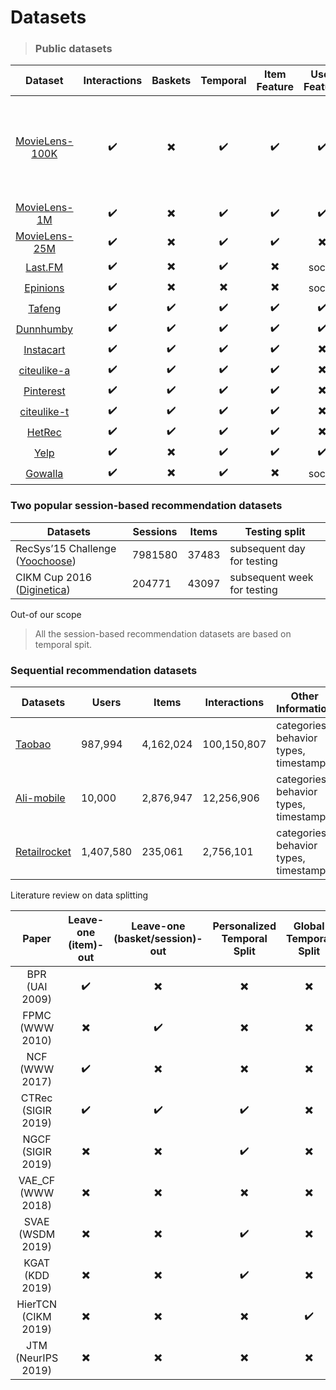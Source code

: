 # Datasets

> ### Public datasets

|   **Dataset**   | **Interactions** | **Baskets** | **Temporal** | **Item Feature** | **User Feature** | **Store/Center** | **Standard Splitting**                                  |
| :----------------------------------------------------------: | :--------------: | :---------: | :----------: | :--------------: | :--------------: | :--------------: | ------------------------------------------------------- |
| [MovieLens-100K](https://grouplens.org/datasets/movielens/100k/) |     :heavy_check_mark:      |  :heavy_multiplication_x:   |   :heavy_check_mark:    |     :heavy_check_mark:      |     :heavy_check_mark:      |     :heavy_multiplication_x:     | 5 fold cross validation (users) & Leave-(10 rating)-out |
| [MovieLens-1M](https://grouplens.org/datasets/movielens/1m/) |     :heavy_check_mark:      |  :heavy_multiplication_x:   |   :heavy_check_mark:    |     :heavy_check_mark:      |     :heavy_check_mark:      |     :heavy_multiplication_x:     | N/A                                                     |
| [MovieLens-25M](https://grouplens.org/datasets/movielens/25m/) |     :heavy_check_mark:      |  :heavy_multiplication_x:   |   :heavy_check_mark:    |     :heavy_check_mark:      |     :heavy_multiplication_x:     |     :heavy_multiplication_x:     | N/A                                                     |
|    [Last.FM](https://grouplens.org/datasets/hetrec-2011/)    |     :heavy_check_mark:      |  :heavy_multiplication_x:   |   :heavy_check_mark:    |     :heavy_multiplication_x:     |      social      |     :heavy_multiplication_x:     | N/A                                                     |
| [Epinions](http://www.trustlet.org/downloaded_epinions.html) |     :heavy_check_mark:      |  :heavy_multiplication_x:   |   :heavy_multiplication_x:   |     :heavy_multiplication_x:     |      social      |     :heavy_multiplication_x:     | N/A                                                     |
| [Tafeng](http://www.bigdatalab.ac.cn/benchmark/bm/dd?data=Ta-Feng) |     :heavy_check_mark:      |   :heavy_check_mark:   |   :heavy_check_mark:    |     :heavy_check_mark:      |     :heavy_check_mark:      |     :heavy_multiplication_x:     | N/A                                                     |
| [Dunnhumby](https://www.kaggle.com/frtgnn/dunnhumby-the-complete-journey) |     :heavy_check_mark:      |   :heavy_check_mark:   |   :heavy_check_mark:    |     :heavy_check_mark:      |     :heavy_check_mark:      |     :heavy_check_mark:      | N/A                                                     |
| [Instacart](https://www.instacart.com/datasets/grocery-shopping-2017) |     :heavy_check_mark:      |   :heavy_check_mark:   |   :heavy_check_mark:    |     :heavy_check_mark:      |     :heavy_multiplication_x:     |     :heavy_multiplication_x:     | N/A                                                     |
|    [citeulike-a](https://github.com/js05212/citeulike-a)     |     :heavy_check_mark:      |   :heavy_check_mark:   |   :heavy_check_mark:    |     :heavy_check_mark:      |     :heavy_multiplication_x:     |     :heavy_multiplication_x:     | N/A                                                     |
| [Pinterest](https://data.mendeley.com/datasets/fs4k2zc5j5/3) |     :heavy_check_mark:      |   :heavy_check_mark:   |   :heavy_check_mark:    |     :heavy_check_mark:      |     :heavy_multiplication_x:     |     :heavy_multiplication_x:     | N/A                                                     |
| [citeulike-t](https://github.com/changun/CollMetric/tree/master/citeulike-t) |     :heavy_check_mark:      |   :heavy_check_mark:   |   :heavy_check_mark:    |     :heavy_check_mark:      |     :heavy_multiplication_x:     |     :heavy_multiplication_x:     | N/A                                                     |
|          [HetRec](http://ir.ii.uam.es/hetrec2011/)           |     :heavy_check_mark:      |   :heavy_check_mark:   |   :heavy_check_mark:    |     :heavy_check_mark:      |     :heavy_multiplication_x:     |     :heavy_multiplication_x:     | N/A                                                     |
|          [Yelp](https://www.yelp.com/dataset)           |     :heavy_check_mark:      |    :heavy_multiplication_x:  |   :heavy_check_mark:    |     :heavy_check_mark:      |     :heavy_check_mark:      |     :heavy_multiplication_x:     | N/A  
|          [Gowalla](https://snap.stanford.edu/data/loc-Gowalla.html)           |     :heavy_check_mark:      |    :heavy_multiplication_x:  |   :heavy_check_mark:    |     :heavy_multiplication_x:      |     social      |     :heavy_multiplication_x:     | N/A 

### Two popular session-based recommendation datasets
| Datasets                                                     | Sessions | Items | Testing split               |
| ------------------------------------------------------------ | -------- | ----- | --------------------------- |
| RecSys’15 Challenge ([Yoochoose](https://2015.recsyschallenge.com/challenge.html)) | 7981580  | 37483 | subsequent day for testing  |
| CIKM Cup 2016 ([Diginetica](https://cikm2016.cs.iupui.edu/cikm-cup/)) | 204771   | 43097 | subsequent week for testing |

Out-of our scope

> All the session-based recommendation datasets are based on temporal spit.

### Sequential recommendation datasets
| Datasets                                                     | Users | Items | Interactions | Other Information |
| ------------------------------------------------------------ | -------- | ----- | --------------------------- | --------------------------- |
| [Taobao](https://tianchi.aliyun.com/dataset/dataDetail?dataId=649) | 987,994  | 4,162,024 | 100,150,807  | categories, behavior types, timestamp |
| [Ali-mobile](https://tianchi.aliyun.com/dataset/dataDetail?dataId=46) | 10,000 | 2,876,947 | 12,256,906 | categories, behavior types, timestamp |
| [Retailrocket](https://www.kaggle.com/retailrocket/ecommerce-dataset#events.csv) | 1,407,580 | 235,061 | 2,756,101 | categories, behavior types, timestamp |


Literature review on data splitting

|        Paper        | Leave-one (item)-out | Leave-one (basket/session)-out | Personalized Temporal Split | Global Temporal Split | User Split |
| :-----------------: | :------------------: | :----------------------------: | :-------------------------: | :-------------------: | ---------- |
|   BPR (UAI 2009)    |       :heavy_check_mark:        |            :heavy_multiplication_x:            |          :heavy_multiplication_x:           |       :heavy_multiplication_x:        | :heavy_multiplication_x:   |
|   FPMC (WWW 2010)   |       :heavy_multiplication_x:       |            :heavy_check_mark:             |          :heavy_multiplication_x:           |       :heavy_multiplication_x:        | :heavy_multiplication_x:   |
|   NCF (WWW 2017)    |       :heavy_check_mark:        |            :heavy_multiplication_x:            |          :heavy_multiplication_x:           |       :heavy_multiplication_x:        | :heavy_multiplication_x:   |
| CTRec (SIGIR 2019)  |       :heavy_check_mark:        |            :heavy_check_mark:             |           :heavy_check_mark:           |       :heavy_multiplication_x:        | :heavy_multiplication_x:   |
|  NGCF (SIGIR 2019)  |       :heavy_multiplication_x:       |            :heavy_multiplication_x:            |           :heavy_check_mark:           |       :heavy_multiplication_x:        | :heavy_multiplication_x:   |
|  VAE_CF (WWW 2018)  |       :heavy_multiplication_x:       |            :heavy_multiplication_x:            |          :heavy_multiplication_x:           |       :heavy_multiplication_x:        | :heavy_check_mark:    |
|  SVAE (WSDM 2019)   |       :heavy_multiplication_x:       |            :heavy_multiplication_x:            |           :heavy_check_mark:           |       :heavy_multiplication_x:        | :heavy_check_mark:    |
|   KGAT (KDD 2019)   |       :heavy_multiplication_x:       |            :heavy_multiplication_x:            |           :heavy_check_mark:           |       :heavy_multiplication_x:        | :heavy_multiplication_x:   |
| HierTCN (CIKM 2019) |       :heavy_multiplication_x:       |            :heavy_multiplication_x:            |          :heavy_multiplication_x:           |        :heavy_check_mark:        | :heavy_check_mark:    |
| JTM (NeurIPS 2019)  |       :heavy_multiplication_x:       |            :heavy_multiplication_x:            |          :heavy_multiplication_x:           |       :heavy_multiplication_x:        | :heavy_check_mark:    |
